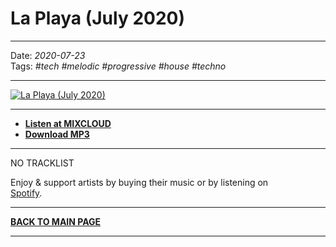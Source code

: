 # La Playa (July 2020)

----

Date: *2020-07-23*  
Tags: *#tech* *#melodic* *#progressive* *#house* *#techno* 

----

[![La Playa (July 2020)](https://thumbnailer.mixcloud.com/unsafe/300x300/extaudio/6/6/a/9/6b5a-c304-42cb-8046-d200a1fd8911)](https://www.mixcloud.com/progressiveawake/la-playa-july-2020/)  


----

* [**Listen at MIXCLOUD**](https://www.mixcloud.com/progressiveawake/la-playa-july-2020/) 
* [**Download MP3**](https://1drv.ms/u/s!AmzuuXrjf51v39sNKsgg5q0BJDoFpw?e=RnbzJF) 

----

NO TRACKLIST

Enjoy & support artists by buying their music or by listening on  
[Spotify](https://open.spotify.com/user/hopbit/playlist/2t2d8XXigBzIN9VVOZUTm6?si=Xq1rzbIOSISla_sx27XGnQ).

----

[**BACK TO MAIN PAGE**](./README.md)

---- 
